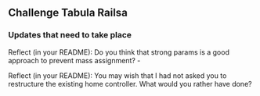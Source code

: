## Challenge Tabula Railsa

### Updates that need to take place





Reflect (in your README): Do you think that strong params
is a good approach to prevent mass assignment?
    -

Reflect (in your README): You may wish that I had not asked you to restructure the existing home controller. What would you rather have done?
